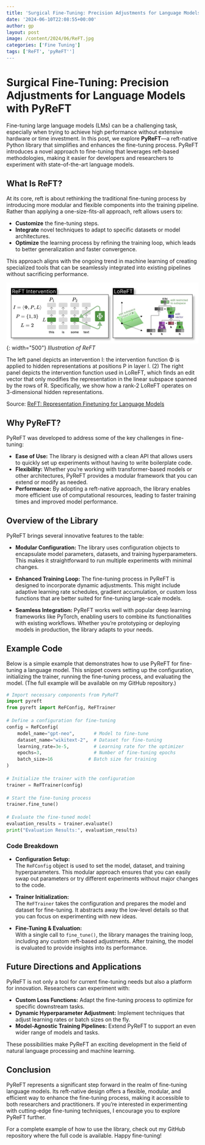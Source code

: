 ```yaml
---
title: 'Surgical Fine-Tuning: Precision Adjustments for Language Models with PyReFT'
date: '2024-06-10T22:08:55+00:00'
author: gp
layout: post
image: /content/2024/06/ReFT.jpg
categories: ['Fine Tuning']
tags: ['ReFT', 'pyReFT'']
---
```



# Surgical Fine-Tuning: Precision Adjustments for Language Models with PyReFT

Fine-tuning large language models (LMs) can be a challenging task, especially when trying to achieve high performance without extensive hardware or time investment. In this post, we explore **PyReFT**—a reft-native Python library that simplifies and enhances the fine-tuning process. PyReFT introduces a novel approach to fine-tuning that leverages reft-based methodologies, making it easier for developers and researchers to experiment with state-of-the-art language models.

## What Is ReFT?

At its core, reft is about rethinking the traditional fine-tuning process by introducing more modular and flexible components 
into the training pipeline. Rather than applying a one-size-fits-all approach, reft allows users to:
- **Customize** the fine-tuning steps.
- **Integrate** novel techniques to adapt to specific datasets or model architectures.
- **Optimize** the learning process by refining the training loop, which leads to better generalization and faster convergence.

This approach aligns with the ongoing trend in machine learning of creating specialized tools that can be seamlessly 
integrated into existing pipelines without sacrificing performance.

![](/content/2024/06/ReFT.jpg){: width="500"}
_Illustration of ReFT_

The left panel depicts an intervention I: the intervention function
Φ is applied to hidden representations at positions P in layer l. (2) The right panel depicts the
intervention function used in LoReFT, which finds an edit vector that only modifies the representation
in the linear subspace spanned by the rows of R. Specifically, we show how a rank-2 LoReFT
operates on 3-dimensional hidden representations.

Source: [ReFT: Representation Finetuning for Language Models](https://arxiv.org/abs/2404.03592) 


## Why PyReFT?

PyReFT was developed to address some of the key challenges in fine-tuning:
- **Ease of Use:** The library is designed with a clean API that allows users to quickly set up experiments without having to write boilerplate code.
- **Flexibility:** Whether you’re working with transformer-based models or other architectures, PyReFT provides a modular framework that you can extend or modify as needed.
- **Performance:** By adopting a reft-native approach, the library enables more efficient use of computational resources, leading to faster training times and improved model performance.

## Overview of the Library

PyReFT brings several innovative features to the table:

- **Modular Configuration:** The library uses configuration objects to encapsulate model parameters, datasets, and training hyperparameters. This makes it straightforward to run multiple experiments with minimal changes.
  
- **Enhanced Training Loop:** The fine-tuning process in PyReFT is designed to incorporate dynamic adjustments. This might include adaptive learning rate schedules, gradient accumulation, or custom loss functions that are better suited for fine-tuning large-scale models.
  
- **Seamless Integration:** PyReFT works well with popular deep learning frameworks like PyTorch, enabling users to combine its functionalities with existing workflows. Whether you’re prototyping or deploying models in production, the library adapts to your needs.

## Example Code

Below is a simple example that demonstrates how to use PyReFT for fine-tuning a language model. This snippet covers setting up the configuration, initializing the trainer, running the fine-tuning process, and evaluating the model. (The full example will be available on my GitHub repository.)

```python
# Import necessary components from PyReFT
import pyreft
from pyreft import ReFConfig, ReFTrainer

# Define a configuration for fine-tuning
config = ReFConfig(
    model_name="gpt-neo",       # Model to fine-tune
    dataset_name="wikitext-2",  # Dataset for fine-tuning
    learning_rate=3e-5,         # Learning rate for the optimizer
    epochs=3,                   # Number of fine-tuning epochs
    batch_size=16             # Batch size for training
)

# Initialize the trainer with the configuration
trainer = ReFTrainer(config)

# Start the fine-tuning process
trainer.fine_tune()

# Evaluate the fine-tuned model
evaluation_results = trainer.evaluate()
print("Evaluation Results:", evaluation_results)
```

### Code Breakdown

- **Configuration Setup:**  
  The `ReFConfig` object is used to set the model, dataset, and training hyperparameters. This modular approach ensures that you can easily swap out parameters or try different experiments without major changes to the code.

- **Trainer Initialization:**  
  The `ReFTrainer` takes the configuration and prepares the model and dataset for fine-tuning. It abstracts away the low-level details so that you can focus on experimenting with new ideas.

- **Fine-Tuning & Evaluation:**  
  With a single call to `fine_tune()`, the library manages the training loop, including any custom reft-based adjustments. After training, the model is evaluated to provide insights into its performance.

## Future Directions and Applications

PyReFT is not only a tool for current fine-tuning needs but also a platform for innovation. Researchers can experiment with:
- **Custom Loss Functions:** Adapt the fine-tuning process to optimize for specific downstream tasks.
- **Dynamic Hyperparameter Adjustment:** Implement techniques that adjust learning rates or batch sizes on the fly.
- **Model-Agnostic Training Pipelines:** Extend PyReFT to support an even wider range of models and tasks.

These possibilities make PyReFT an exciting development in the field of natural language processing and machine learning.

## Conclusion

PyReFT represents a significant step forward in the realm of fine-tuning language models. Its reft-native design offers a 
flexible, modular, and efficient way to enhance the fine-tuning process, making it accessible to both researchers and practitioners. If you’re interested in experimenting with cutting-edge fine-tuning techniques, I encourage you to explore PyReFT further.

For a complete example of how to use the library, check out my GitHub repository where the full code is available. 
Happy fine-tuning!
